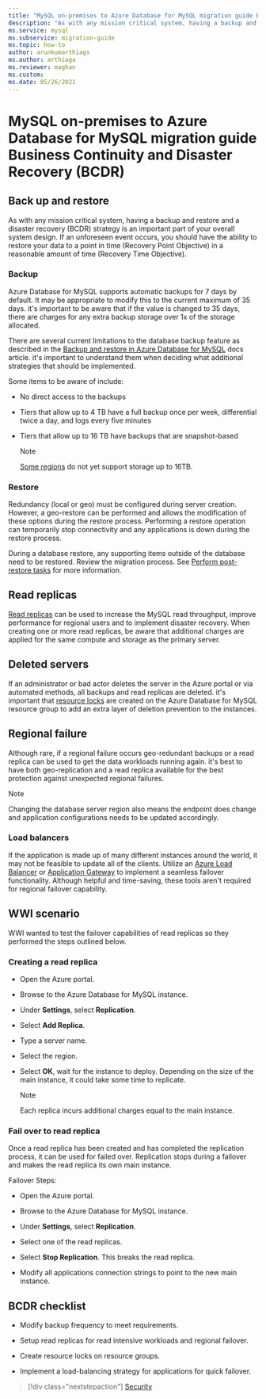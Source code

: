 ```yaml
---
title: "MySQL on-premises to Azure Database for MySQL migration guide Business Continuity and Disaster Recovery (BCDR)"
description: "As with any mission critical system, having a backup and restore and a disaster recovery (BCDR) strategy is an important part of your overall system design."
ms.service: mysql
ms.subservice: migration-guide
ms.topic: how-to
author: arunkumarthiags
ms.author: arthiaga
ms.reviewer: maghan
ms.custom:
ms.date: 05/26/2021
---
```


# MySQL on-premises to Azure Database for MySQL migration guide Business Continuity and Disaster Recovery (BCDR)

## Back up and restore

As with any mission critical system, having a backup and restore and a disaster recovery (BCDR) strategy is an important part of your overall system design. If an unforeseen event occurs, you should have the ability to restore your data to a point in time (Recovery Point Objective) in a reasonable amount of time (Recovery Time Objective).

### Backup

Azure Database for MySQL supports automatic backups for 7 days by default. It may be appropriate to modify this to the current maximum of 35 days. it's important to be aware that if the value is changed to 35 days, there are charges for any extra backup storage over 1x of the storage allocated.

There are several current limitations to the database backup feature as described in the [Backup and restore in Azure Database for MySQL](/azure/mysql/concepts-backup) docs article. it's important to understand them when deciding what additional strategies that should be implemented.

Some items to be aware of include:

  - No direct access to the backups

  - Tiers that allow up to 4 TB have a full backup once per week, differential twice a day, and logs every five minutes

  - Tiers that allow up to 16 TB have backups that are snapshot-based

    > [!NOTE] 
    > [Some regions](/azure/mysql/concepts-pricing-tiers#storage) do not yet support storage up to 16TB.

### Restore

Redundancy (local or geo) must be configured during server creation. However, a geo-restore can be performed and allows the modification of these options during the restore process. Performing a restore operation can temporarily stop connectivity and any applications is down during the restore process.

During a database restore, any supporting items outside of the database need to be restored. 
Review the migration process. See [Perform post-restore tasks](/azure/mysql/concepts-backup#perform-post-restore-tasks) for more information.

## Read replicas

[Read replicas](/azure/mysql/concepts-read-replicas) can be used to increase the MySQL read throughput, improve performance for regional users and to implement disaster recovery. When creating one or more read replicas, be aware that additional charges are applied for the same compute and storage as the primary server.

## Deleted servers

If an administrator or bad actor deletes the server in the Azure portal or via automated methods, all backups and read replicas are deleted. it's important that [resource locks](/azure/azure-resource-manager/management/lock-resources) are created on the Azure Database for MySQL resource group to add an extra layer of deletion prevention to the instances.

## Regional failure

Although rare, if a regional failure occurs geo-redundant backups or a read replica can be used to get the data workloads running again. it's best to have both geo-replication and a read replica available for the best protection against unexpected regional failures.

> [!NOTE]
> Changing the database server region also means the endpoint does change and application configurations needs to be updated accordingly.

### Load balancers

If the application is made up of many different instances around the world, it may not be feasible to update all of the clients. Utilize an [Azure Load Balancer](/azure/load-balancer/load-balancer-overview) or [Application Gateway](/azure/application-gateway/overview) to implement a seamless failover functionality. Although helpful and time-saving, these tools aren't required for regional failover capability.

## WWI scenario

WWI wanted to test the failover capabilities of read replicas so they performed the steps outlined below.

### Creating a read replica

  - Open the Azure portal.

  - Browse to the Azure Database for MySQL instance.

  - Under **Settings**, select **Replication**.

  - Select **Add Replica**.

  - Type a server name.

  - Select the region.

  - Select **OK**, wait for the instance to deploy. Depending on the size of the main instance, it could take some time to replicate.

    > [!NOTE]
    > Each replica incurs additional charges equal to the main instance.

### Fail over to read replica

Once a read replica has been created and has completed the replication process, it can be used for failed over. Replication stops during a failover and makes the read replica its own main instance.

Failover Steps:

  - Open the Azure portal.

  - Browse to the Azure Database for MySQL instance.

  - Under **Settings**, select **Replication**.

  - Select one of the read replicas.

  - Select **Stop Replication**. This breaks the read replica.

  - Modify all applications connection strings to point to the new main instance.

## BCDR checklist

  - Modify backup frequency to meet requirements.

  - Setup read replicas for read intensive workloads and regional failover.

  - Create resource locks on resource groups.

  - Implement a load-balancing strategy for applications for quick failover.  


> [!div class="nextstepaction"]
> [Security](./security.md)